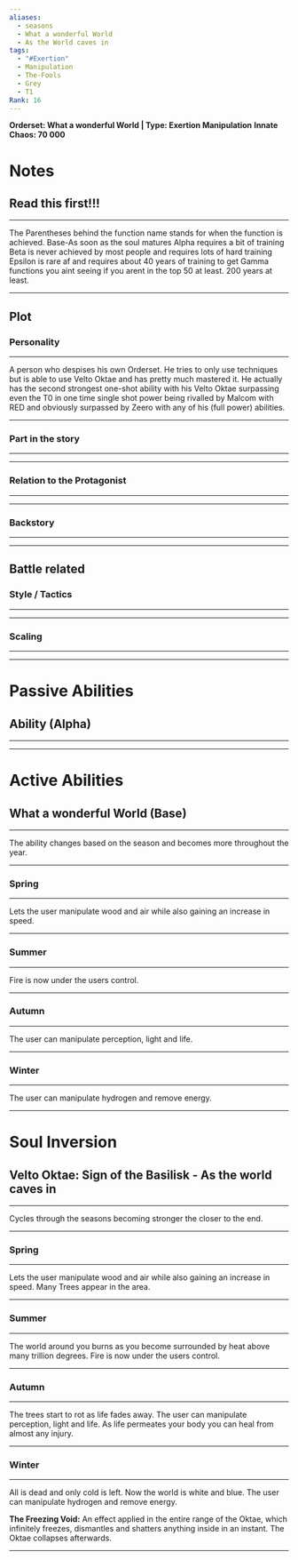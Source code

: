 ```yaml
---
aliases:
  - seasons
  - What a wonderful World
  - As the World caves in
tags:
  - "#Exertion"
  - Manipulation
  - The-Fools
  - Grey
  - T1
Rank: 16
---
```

**Orderset: What a wonderful World  | Type: Exertion Manipulation**
**Innate Chaos:  70 000**

# Notes
## Read this first!!!
___
The Parentheses behind the function name stands for when the function is achieved.
Base-As soon as the soul matures
Alpha requires a bit of training
Beta is never achieved by most people and requires lots of hard training
Epsilon is rare af and requires about 40 years of training to get
Gamma functions you aint seeing if you arent in the top 50 at least. 200 years at least.
___

## Plot
### Personality
___
A person who despises his own Orderset. He tries to only use techniques but is able to use Velto Oktae and has pretty much mastered it. He actually has the second strongest one-shot ability with his Velto Oktae surpassing even the T0 in one time single shot power being rivalled by Malcom with RED and obviously surpassed by Zeero with any of his (full power) abilities.
___
### Part in the story
___

___
### Relation to the Protagonist
___

___
### Backstory
___

___

## Battle related

### Style / Tactics
___

___
### Scaling
___

___


# Passive Abilities
## Ability (Alpha)
___

___


# Active Abilities
## What a wonderful World (Base)
___
The ability changes based on the season and becomes more throughout the year.
___
### Spring
___
Lets the user manipulate wood and air while also gaining an increase in speed.
___
### Summer
___
Fire is now under the users control.
___
### Autumn
___
The user can manipulate perception, light and life.
___
### Winter
___
The user can manipulate hydrogen and remove energy.
____
# Soul Inversion
## Velto Oktae: Sign of the Basilisk - As the world caves in
___
Cycles through the seasons becoming stronger the closer to the end.
___
### Spring
___
Lets the user manipulate wood and air while also gaining an increase in speed.
Many Trees appear in the area.
___
### Summer
___
The world around you burns as you become surrounded by heat above many trillion degrees. Fire is now under the users control.
___
### Autumn
___
The trees start to rot as life fades away. The user can manipulate perception, light and life. As life permeates your body you can heal from almost any injury.
___
### Winter
___
All is dead and only cold is left. Now the world is white and blue. The user can manipulate hydrogen and remove energy.

**The Freezing Void:**
An effect applied in the entire range of the Oktae, which infinitely freezes, dismantles and shatters anything inside in an instant. The Oktae collapses afterwards.
___
